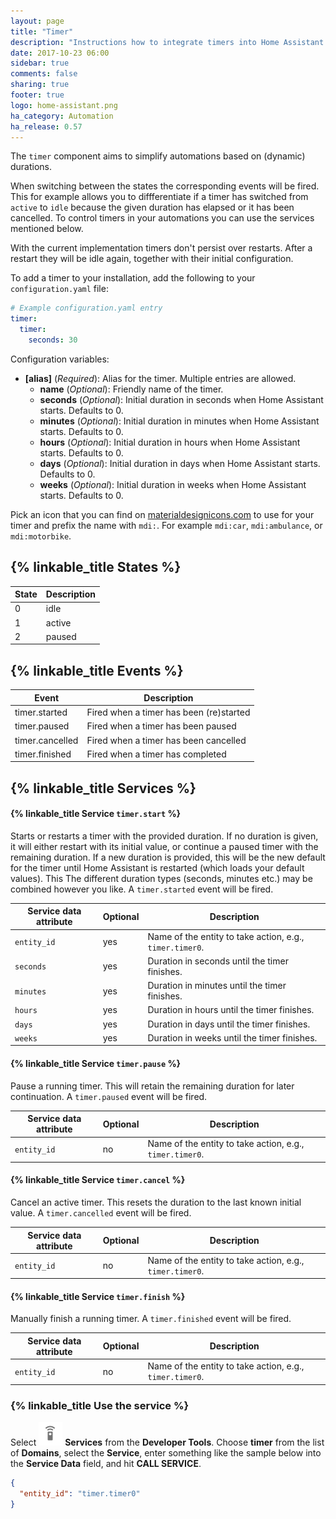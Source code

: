 ```yaml
---
layout: page
title: "Timer"
description: "Instructions how to integrate timers into Home Assistant."
date: 2017-10-23 06:00
sidebar: true
comments: false
sharing: true
footer: true
logo: home-assistant.png
ha_category: Automation
ha_release: 0.57
---
```


The `timer` component aims to simplify automations based on (dynamic) durations.

When switching between the states the corresponding events will be fired. This for example allows you to diffferentiate if a timer has switched from `active` to `idle` because the given duration has elapsed or it has been cancelled. To control timers in your automations you can use the services mentioned below.

<p class='note warning'>
With the current implementation timers don't persist over restarts. After a restart they will be idle again, together with their initial configuration.
</p>

To add a timer to your installation, add the following to your `configuration.yaml` file:

```yaml
# Example configuration.yaml entry
timer:
  timer:
    seconds: 30
```

Configuration variables:

- **[alias]** (*Required*): Alias for the timer. Multiple entries are allowed.
  - **name** (*Optional*): Friendly name of the timer.
  - **seconds** (*Optional*): Initial duration in seconds when Home Assistant starts. Defaults to 0.
  - **minutes** (*Optional*): Initial duration in minutes when Home Assistant starts. Defaults to 0.
  - **hours** (*Optional*): Initial duration in hours when Home Assistant starts. Defaults to 0.
  - **days** (*Optional*): Initial duration in days when Home Assistant starts. Defaults to 0.
  - **weeks** (*Optional*): Initial duration in weeks when Home Assistant starts. Defaults to 0.

Pick an icon that you can find on [materialdesignicons.com](https://materialdesignicons.com/) to use for your timer and prefix the name with `mdi:`. For example `mdi:car`, `mdi:ambulance`, or  `mdi:motorbike`.

## {% linkable_title States %}

| State | Description |
| ----- | ----------- |
|     0 | idle |
|     1 | active |
|     2 | paused |

## {% linkable_title Events %}

|           Event | Description |
| --------------- | ----------- |
|   timer.started | Fired when a timer has been (re)started |
|    timer.paused | Fired when a timer has been paused |
| timer.cancelled | Fired when a timer has been cancelled |
|  timer.finished | Fired when a timer has completed |

## {% linkable_title Services %}

#### {% linkable_title Service `timer.start` %}

Starts or restarts a timer with the provided duration. If no duration is given, it will either restart with its initial value, or continue a paused timer with the remaining duration. If a new duration is provided, this will be the new default for the timer until Home Assistant is restarted (which loads your default values). This The different duration types (seconds, minutes etc.) may be combined however you like. A `timer.started` event will be fired.

| Service data attribute | Optional | Description |
| ---------------------- | -------- | ----------- |
| `entity_id`            |      yes | Name of the entity to take action, e.g., `timer.timer0`. |
| `seconds`              |      yes | Duration in seconds until the timer finishes. |
| `minutes`              |      yes | Duration in minutes until the timer finishes. |
| `hours`                |      yes | Duration in hours until the timer finishes. |
| `days`                 |      yes | Duration in days until the timer finishes. |
| `weeks`                |      yes | Duration in weeks until the timer finishes. |

#### {% linkable_title Service `timer.pause` %}

Pause a running timer. This will retain the remaining duration for later continuation. A `timer.paused` event will be fired.

| Service data attribute | Optional | Description |
| ---------------------- | -------- | ----------- |
| `entity_id`            |      no  | Name of the entity to take action, e.g., `timer.timer0`. |

#### {% linkable_title Service `timer.cancel` %}

Cancel an active timer. This resets the duration to the last known initial value. A `timer.cancelled` event will be fired.

| Service data attribute | Optional | Description |
| ---------------------- | -------- | ----------- |
| `entity_id`            |      no  | Name of the entity to take action, e.g., `timer.timer0`. |

#### {% linkable_title Service `timer.finish` %}

Manually finish a running timer. A `timer.finished` event will be fired.

| Service data attribute | Optional | Description |
| ---------------------- | -------- | ----------- |
| `entity_id`            |      no  | Name of the entity to take action, e.g., `timer.timer0`. |


### {% linkable_title Use the service %}

Select <img src='/images/screenshots/developer-tool-services-icon.png' alt='service developer tool icon' class="no-shadow" height="38" /> **Services** from the **Developer Tools**. Choose **timer** from the list of **Domains**, select the **Service**, enter something like the sample below into the **Service Data** field, and hit **CALL SERVICE**.

```json
{
  "entity_id": "timer.timer0"
}
```

